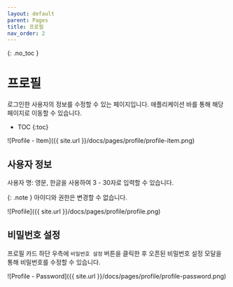 ```yaml
---
layout: default
parent: Pages
title: 프로필
nav_order: 2
---
```


{: .no_toc }
# 프로필
로그인한 사용자의 정보를 수정할 수 있는 페이지입니다. 애플리케이션 바를 통해 해당 페이지로 이동할 수 있습니다.

- TOC
{:toc}

![Profile - Item]({{ site.url }}/docs/pages/profile/profile-item.png)


## 사용자 정보
사용자 명: 영문, 한글을 사용하여 3 - 30자로 입력할 수 있습니다. 

{: .note }
아이디와 권한은 변경할 수 없습니다.

![Profile]({{ site.url }}/docs/pages/profile/profile.png)


## 비밀번호 설정
프로필 카드 하단 우측에 `비밀번호 설정` 버튼을 클릭한 후 오픈된 비밀번호 설정 모달을 통해 비밀번호를 수정할 수 있습니다. 

![Profile - Password]({{ site.url }}/docs/pages/profile/profile-password.png)

